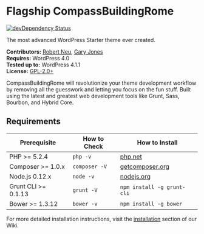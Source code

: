 # Flagship CompassBuildingRome

[![devDependency Status](https://david-dm.org/FlagshipWP/compassbuildingrome/dev-status.svg)](https://david-dm.org/FlagshipWP/compassbuildingrome#info=devDependencies)

The most advanced WordPress Starter theme ever created.

__Contributors:__ [Robert Neu](https://github.com/robneu), [Gary Jones](https://github.com/GaryJones)  
__Requires:__ WordPress 4.0  
__Tested up to:__ WordPress 4.1.1  
__License:__ [GPL-2.0+](http://www.gnu.org/licenses/gpl-2.0.html)  

CompassBuildingRome will revolutionize your theme development workflow by removing all the guesswork and letting you focus on the fun stuff. Built using the latest and greatest web development tools like Grunt, Sass, Bourbon, and Hybrid Core.

## Requirements

| Prerequisite        | How to Check  | How to Install
| ------------------- | ------------- | ------------- |
| PHP >= 5.2.4        | `php -v`      | [php.net](http://php.net/manual/en/install.php) |
| Composer >= 1.0.x   | `composer -V` | [getcomposer.org](https://getcomposer.org/download/) |
| Node.js 0.12.x      | `node -v`     | [nodejs.org](http://nodejs.org/) |
| Grunt CLI >= 0.1.13 | `grunt -V`    | `npm install -g grunt-cli` |
| Bower >= 1.3.12     | `bower -v`    | `npm install -g bower` |

For more detailed installation instructions, visit the [installation](https://github.com/FlagshipWP/compassbuildingrome/wiki/Installing-CompassBuildingRome) section of our Wiki.
